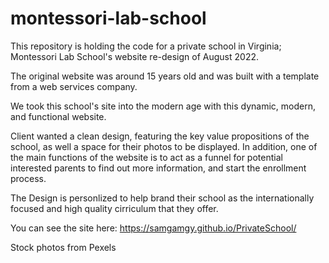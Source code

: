 # montessori-lab-school

This repository is holding the code for a private school in Virginia; Montessori Lab School's website re-design of August 2022.

The original website was around 15 years old and was built with a template from a web services company.

We took this school's site into the modern age with this dynamic, modern, and functional website. 

Client wanted a clean design, featuring the key value propositions of the school, as well a space for their photos to be displayed. In addition, one of the main functions of the website is to act as a funnel for potential interested parents to find out more information, and start the enrollment process. 

The Design is personlized to help brand their school as the internationally focused and high quality cirriculum that they offer.

You can see the site here: https://samgamgy.github.io/PrivateSchool/

Stock photos from Pexels


